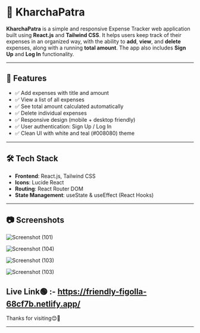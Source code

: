 # 💸 KharchaPatra

**KharchaPatra** is a simple and responsive Expense Tracker web application built using **React.js** and **Tailwind CSS**. It helps users keep track of their expenses in an organized way, with the ability to **add**, **view**, and **delete** expenses, along with a running **total amount**. The app also includes **Sign Up** and **Log In** functionality.

---

## 🚀 Features

- ✅ Add expenses with title and amount
- ✅ View a list of all expenses
- ✅ See total amount calculated automatically
- ✅ Delete individual expenses
- ✅ Responsive design (mobile + desktop friendly)
- ✅ User authentication: Sign Up / Log In
- ✅ Clean UI with white and teal (#008080) theme

---

## 🛠️ Tech Stack

- **Frontend**: React.js, Tailwind CSS
- **Icons**: Lucide React
- **Routing**: React Router DOM
- **State Management**: useState & useEffect (React Hooks)

---

## 📷 Screenshots

![Screenshot (101)](https://github.com/user-attachments/assets/412f75e6-f887-469a-a442-e5b7fbb38fd7)

![Screenshot (104)](https://github.com/user-attachments/assets/65d81bc5-87f4-43db-bdc0-d062990f5e74)

![Screenshot (103)](https://github.com/user-attachments/assets/c55e1d45-568c-4258-bf18-ed902bad8233)

![Screenshot (103)](https://github.com/user-attachments/assets/20e16a1a-d062-42fe-86df-f4cbb1bf0efd)


## Live Link🟢 :- https://friendly-figolla-68cf7b.netlify.app/

Thanks for visiting😊🙏





---


